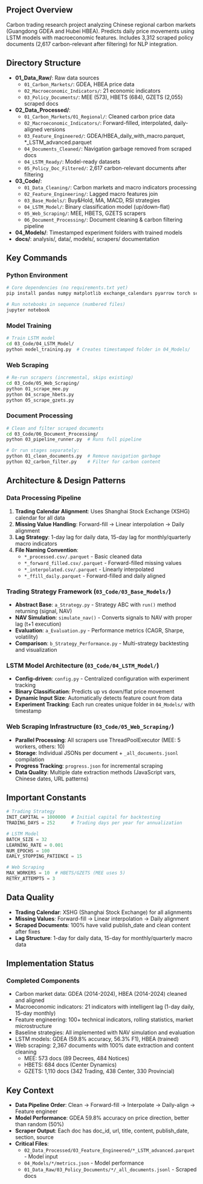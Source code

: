 ## Project Overview

Carbon trading research project analyzing Chinese regional carbon markets (Guangdong GDEA and Hubei HBEA). Predicts daily price movements using LSTM models with macroeconomic features. Includes 3,312 scraped policy documents (2,617 carbon-relevant after filtering) for NLP integration.

## Directory Structure

- **01_Data_Raw/**: Raw data sources
  - `01_Carbon_Markets/`: GDEA, HBEA price data
  - `02_Macroeconomic_Indicators/`: 21 economic indicators
  - `03_Policy_Documents/`: MEE (573), HBETS (684), GZETS (2,055) scraped docs
- **02_Data_Processed/**:
  - `01_Carbon_Markets/01_Regional/`: Cleaned carbon price data
  - `02_Macroeconomic_Indicators/`: Forward-filled, interpolated, daily-aligned versions
  - `03_Feature_Engineered/`: GDEA/HBEA_daily_with_macro.parquet, *_LSTM_advanced.parquet
  - `04_Documents_Cleaned/`: Navigation garbage removed from scraped docs
  - `04_LSTM_Ready/`: Model-ready datasets
  - `05_Policy_Doc_Filtered/`: 2,617 carbon-relevant documents after filtering
- **03_Code/**:
  - `01_Data_Cleaning/`: Carbon markets and macro indicators processing
  - `02_Feature_Engineering/`: Lagged macro features join
  - `03_Base_Models/`: Buy&Hold, MA, MACD, RSI strategies
  - `04_LSTM_Model/`: Binary classification model (up/down-flat)
  - `05_Web_Scraping/`: MEE, HBETS, GZETS scrapers
  - `06_Document_Processing/`: Document cleaning & carbon filtering pipeline
- **04_Models/**: Timestamped experiment folders with trained models
- **docs/**: analysis/, data/, models/, scrapers/ documentation

## Key Commands

### Python Environment
```bash
# Core dependencies (no requirements.txt yet)
pip install pandas numpy matplotlib exchange_calendars pyarrow torch scikit-learn beautifulsoup4 requests

# Run notebooks in sequence (numbered files)
jupyter notebook
```

### Model Training
```bash
# Train LSTM model
cd 03_Code/04_LSTM_Model/
python model_training.py  # Creates timestamped folder in 04_Models/
```

### Web Scraping
```bash
# Re-run scrapers (incremental, skips existing)
cd 03_Code/05_Web_Scraping/
python 01_scrape_mee.py
python 04_scrape_hbets.py
python 05_scrape_gzets.py
```

### Document Processing
```bash
# Clean and filter scraped documents
cd 03_Code/06_Document_Processing/
python 03_pipeline_runner.py  # Runs full pipeline

# Or run stages separately:
python 01_clean_documents.py  # Remove navigation garbage
python 02_carbon_filter.py    # Filter for carbon content
```

## Architecture & Design Patterns

### Data Processing Pipeline
1. **Trading Calendar Alignment**: Uses Shanghai Stock Exchange (XSHG) calendar for all data
2. **Missing Value Handling**: Forward-fill → Linear interpolation → Daily alignment
3. **Lag Strategy**: 1-day lag for daily data, 15-day lag for monthly/quarterly macro indicators
4. **File Naming Convention**:
   - `*_processed.csv/.parquet` - Basic cleaned data
   - `*_forward_filled.csv/.parquet` - Forward-filled missing values
   - `*_interpolated.csv/.parquet` - Linearly interpolated
   - `*_ffill_daily.parquet` - Forward-filled and daily aligned

### Trading Strategy Framework (`03_Code/03_Base_Models/`)
- **Abstract Base**: `a_Strategy.py` - Strategy ABC with `run()` method returning (signal, NAV)
- **NAV Simulation**: `simulate_nav()` - Converts signals to NAV with proper lag (t+1 execution)
- **Evaluation**: `a_Evaluation.py` - Performance metrics (CAGR, Sharpe, volatility)
- **Comparison**: `b_Strategy_Performance.py` - Multi-strategy backtesting and visualization

### LSTM Model Architecture (`03_Code/04_LSTM_Model/`)
- **Config-driven**: `config.py` - Centralized configuration with experiment tracking
- **Binary Classification**: Predicts up vs down/flat price movement
- **Dynamic Input Size**: Automatically detects feature count from data
- **Experiment Tracking**: Each run creates unique folder in `04_Models/` with timestamp

### Web Scraping Infrastructure (`03_Code/05_Web_Scraping/`)
- **Parallel Processing**: All scrapers use ThreadPoolExecutor (MEE: 5 workers, others: 10)
- **Storage**: Individual JSONs per document + `_all_documents.jsonl` compilation
- **Progress Tracking**: `progress.json` for incremental scraping
- **Data Quality**: Multiple date extraction methods (JavaScript vars, Chinese dates, URL patterns)

## Important Constants

```python
# Trading Strategy
INIT_CAPITAL = 1000000  # Initial capital for backtesting
TRADING_DAYS = 252      # Trading days per year for annualization

# LSTM Model
BATCH_SIZE = 32
LEARNING_RATE = 0.001
NUM_EPOCHS = 100
EARLY_STOPPING_PATIENCE = 15

# Web Scraping
MAX_WORKERS = 10  # HBETS/GZETS (MEE uses 5)
RETRY_ATTEMPTS = 3
```

## Data Quality

- **Trading Calendar**: XSHG (Shanghai Stock Exchange) for all alignments
- **Missing Values**: Forward-fill → Linear interpolation → Daily alignment
- **Scraped Documents**: 100% have valid publish_date and clean content after fixes
- **Lag Structure**: 1-day for daily data, 15-day for monthly/quarterly macro data

## Implementation Status

### Completed Components
- Carbon market data: GDEA (2014-2024), HBEA (2014-2024) cleaned and aligned
- Macroeconomic indicators: 21 indicators with intelligent lag (1-day daily, 15-day monthly)
- Feature engineering: 100+ technical indicators, rolling statistics, market microstructure
- Baseline strategies: All implemented with NAV simulation and evaluation
- LSTM models: GDEA (59.8% accuracy, 56.3% F1), HBEA (trained)
- Web scraping: 2,367 documents with 100% date extraction and content cleaning
  - MEE: 573 docs (89 Decrees, 484 Notices)
  - HBETS: 684 docs (Center Dynamics)
  - GZETS: 1,110 docs (342 Trading, 438 Center, 330 Provincial)

## Key Context

- **Data Pipeline Order**: Clean → Forward-fill → Interpolate → Daily-align → Feature engineer
- **Model Performance**: GDEA 59.8% accuracy on price direction, better than random (50%)
- **Scraper Output**: Each doc has doc_id, url, title, content, publish_date, section, source
- **Critical Files**:
  - `02_Data_Processed/03_Feature_Engineered/*_LSTM_advanced.parquet` - Model input
  - `04_Models/*/metrics.json` - Model performance
  - `01_Data_Raw/03_Policy_Documents/*/_all_documents.jsonl` - Scraped docs